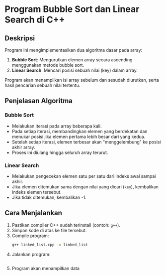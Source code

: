 # Program Bubble Sort dan Linear Search di C++

## Deskripsi

Program ini mengimplementasikan dua algoritma dasar pada array:

1. **Bubble Sort**: Mengurutkan elemen array secara ascending menggunakan metode bubble sort.
2. **Linear Search**: Mencari posisi sebuah nilai (key) dalam array.

Program akan menampilkan isi array sebelum dan sesudah diurutkan, serta hasil pencarian sebuah nilai tertentu.

## Penjelasan Algoritma

### Bubble Sort

- Melakukan iterasi pada array beberapa kali.
- Pada setiap iterasi, membandingkan elemen yang berdekatan dan menukar posisi jika elemen pertama lebih besar dari yang kedua.
- Setelah setiap iterasi, elemen terbesar akan "menggelembung" ke posisi akhir array.
- Proses ini diulang hingga seluruh array terurut.

### Linear Search

- Melakukan pengecekan elemen satu per satu dari indeks awal sampai akhir.
- Jika elemen ditemukan sama dengan nilai yang dicari (`key`), kembalikan indeks elemen tersebut.
- Jika tidak ditemukan, kembalikan -1.


## Cara Menjalankan

1. Pastikan compiler C++ sudah terinstall (contoh: `g++`).
2. Simpan kode di atas ke file tersebut.
3. Compile program:
   ```bash
   g++ linked_list.cpp -o linked_list
4. Jalankan program:
   ```bash ./program
5. Program akan menampilkan data 




